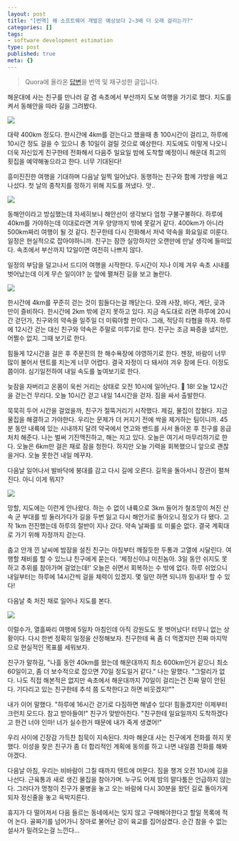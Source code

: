 ```yaml
---
layout: post
title: "[번역] 왜 소프트웨어 개발은 예상보다 2~3배 더 오래 걸리는가?"
categories: []
tags:
- software development estimation
type: post
published: true
meta: {}
---
```


> Quora에 올라온 [답변](https://www.quora.com/Why-are-software-development-task-estimations-regularly-off-by-a-factor-of-2-3/answer/Michael-Wolfe?srid=3Gx)을 번역 및 재구성한 글입니다.

해운대에 사는 친구를 만나러 갈 겸 속초에서 부산까지 도보 여행을 가기로 했다. 지도를 켜서 동해안을 따라 길을 그려봤다.

<img src="/assets/posts/trip-0.png" />

대략 400km 정도다. 한시간에 4km를 걷는다고 했을때 총 100시간이 걸리고, 하루에 10시간 정도 걸을 수 있으니 총 10일이 걸릴 것으로 예상한다. 지도에도 이렇게 나오니 더욱 자신있게 친구한테 전화해서 다음주 일요일 밤에 도착할 예정이니 해운대 최고의 횟집을 예약해놓으라고 한다. 너무 기대된다!

흥미진진한 여행을 기대하며 다음날 일찍 일어났다. 동행하는 친구와 함께 가방을 메고 나섰다. 첫 날의 종착지를 정하기 위해 지도를 꺼냈다. 앗..

<img src="/assets/posts/trip-1.png" />

동해안이라고 방심했는데 자세히보니 해안선이 생각보다 엄청 구불구불하다. 하루에 40km를 가야하는데 이대로라면 겨우 양양까지 밖에 못갈거 같다. 400km가 아니라 500km짜리 여행이 될 것 같다. 친구한테 다시 전화해서 저녁 약속을 화요일로 미룬다. 일정은 현실적으로 잡아야하니까. 친구는 잠깐 실망하지만 오랜만에 만날 생각에 들떠있다. 속초에서 부산까지 12일이면 여전히 나쁘지 않다.

일정의 부담을 덜고나서 드디어 여행을 시작한다. 두시간이 지나 이제 겨우 속초 시내를 벗어났는데 이게 무슨 일이야? 눈 앞에 펼쳐진 길을 보고 놀란다.
 
<img src="/assets/posts/trip-2.JPG" />

한시간에 4km를 꾸준히 걷는 것이 힘들다는걸 깨닫는다. 모래 사장, 바다, 계단, 곶과 만이 즐비하다. 한시간에 2km 밖에 걷지 못하고 있다. 지금 속도대로 라면 하루에 20시간 걷던가, 친구와의 약속을 일주일 더 미뤄야할 판이다. 그래, 적당히 타협을 하자. 하루에 12시간 걷는 대신 친구와 약속은 주말로 미루기로 한다. 친구는 조금 짜증을 냈지만, 어쩔수 없지. 그때 보기로 한다.

힘들게 12시간을 걸은 후 주문진의 한 해수욕장에 야영하기로 한다. 젠장, 바람이 너무 많이 불어서 텐트를 치는게 너무 어렵다. 결국 자정이 다 돼서야 겨우 잠에 든다. 이정도 쯤이야. 심기일전하여 내일 속도를 높여보기로 한다.

늦잠을 자버리고 온몸이 욱씬 거리는 상태로 오전 10시에 일어난다. 🤬 18! 오늘 12시간을 걷는건 무리다. 오늘 10시간 걷고 내일 14시간을 걷자. 짐을 싸서 출발한다.

묵묵히 두어 시간을 걸었을까, 친구가 절뚝거리기 시작했다. 제길, 물집이 잡혔다. 지금 물집을 해결하고 가야한다. 우리는 문제가 더 커지기 전에 싹을 제거하는 팀이니까. 45분 동안 내륙에 있는 시내까지 달려 약국에서 연고와 밴드를 사서 돌아온 후 친구를 응급처치 해준다. 나는 벌써 기진맥진하고, 해는 지고 있다. 오늘은 여기서 마무리하기로 한다. 오늘은 6km만 걸은 채로 잠을 청한다. 하지만 오늘 기력을 회복했으니 앞으로 괜찮을거다. 오늘 못한건 내일 메꾸자.

다음날 일어나서 발바닥에 붕대를 감고 다시 길에 오른다. 길목을 돌아서니 장관이 펼쳐진다. 아니 이게 뭐지?

<img src="/assets/posts/trip-3.jpg" />
 
망할, 지도에는 이런게 안나왔다. 하는 수 없이 내륙으로 3km 들어가 철조망이 쳐진 산 속 군 부대를 빙 둘러가다가 길을 두번 잃고 다시 해안가로 돌아오니 정오가 다 됐다. 고작 1km 전진했는데 하루의 절반이 지나 갔다. 약속 날짜를 또 미룰순 없다. 결국 계획대로 가기 위해 자정까지 걷는다.

춥고 안개 낀 날씨에 밤잠을 설친 친구는 아침부터 깨질듯한 두통과 고열에 시달린다. 여행할 채비를 할 수 있느냐 친구에게 묻는다. '제정신이냐 미친놈아. 3일 동안 쉬지도 못하고 추위를 참아가며 걸었는데!' 오늘은 쉬면서 회복하는 수 밖에 없다. 하루 쉬었으니 내일부터는 하루에 14시간씩 걸을 체력이 있겠지. 몇 일만 하면 되니까 힘내자! 할 수 있다!

다음날 축 처진 채로 일어나 지도를 본다.

<img src="/assets/posts/trip-4.png" />

이럴수가, 열흘짜리 여행에 5일차 아침인데 아직 강원도도 못 벗어났다! 터무니 없는 상황이다. 다시 한번 정확히 일정을 산정해보자. 친구한테 욕 좀 더 먹겠지만 진짜 마지막으로 현실적인 목표를 세워보자.

친구가 말하길, "나흘 동안 40km를 왔는데 해운대까지 최소 600km인거 같으니 최소 60일이고, 좀 더 보수적으로 잡으면 70일 정도일거 같다." 나는 말했다. "그럴리가 없다. 나도 직접 해본적은 없지만 속초에서 해운대까지 70일이 걸리는건 진짜 말이 안된다. 기다리고 있는 친구한테 추석 쯤 도착한다고 하면 비웃겠지!""

내가 이어 말했다. "하루에 16시간 걷기로 다짐하면 해낼수 있다! 힘들겠지만 이제부터 크런치 모드다. 참고 받아들여!" 친구가 맞받아친다. "친구한테 일요일까지 도착하겠다고 한건 너야 인마! 너가 실수한거 때문에 내가 죽게 생겼어!"

우리 사이에 긴장감 가득찬 침묵이 지속된다. 차마 해운대 사는 친구에게 전화를 하지 못했다. 이성을 찾은 친구가 좀 더 합리적인 계획에 동의를 하고 나면 내일쯤 전화를 해봐야겠다.

다음날 아침, 우리는 비바람이 그칠 때까지 텐트에 머문다. 짐을 챙겨 오전 10시에 길을 나선다. 근육통과 새로 생긴 물집을 참아가며. 누구도 어제 밤의 말다툼은 언급하지 않는다. 그러다가 멍청이 친구가 물병을 놓고 오는 바람에 다시 30분을 왔던 길로 돌아가게 되자 정신줄을 놓고 윽박지른다. 

휴지가 다 떨어져서 다음 들르는 동네에서는 잊지 않고 구매해야한다고 할일 목록에 적어 논다. 골짜기를 넘어가니 장마로 불어난 강이 육교를 집어삼켰다. 순간 참을 수 없는 설사가 밀려오는걸 느낀다...

